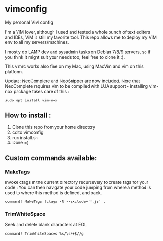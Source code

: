 # vimconfig
My personal ViM config

I'm a ViM lover, although I used and tested a whole bunch of text editors and IDEs, ViM is still my favorite tool.
This repo allows me to deploy my ViM env to all my servers/machines.

I mostly do LAMP dev and sysadmin tasks on Debian 7/8/9 servers, so if you think
it might suit your needs too, feel free to clone it :).

This vimrc works also fine on my Mac, using MacVim and vim on this platform.

Update:
NeoComplete and NeoSnippet are now included. 
Note that NeoComplete requires vim to be compiled with LUA support - installing vim-nox package takes care of this :
```
sudo apt install vim-nox
```

## How to install :
1) Clone this repo from your home directory
2) cd to vimconfig
3) run install.sh
4) Done =)

## Custom commands available:

### MakeTags
Invoke ctags in the current directory recursevely to create tags for your code : You can then navigate your code jumping from where a method is used to where this method is defined, and back.
```
command! MakeTags !ctags -R --exclude='*.js' .
```
### TrimWhiteSpace
Seek and delete blank characters at EOL
```
command! TrimWhiteSpaces %s/\s\+$//g
```

